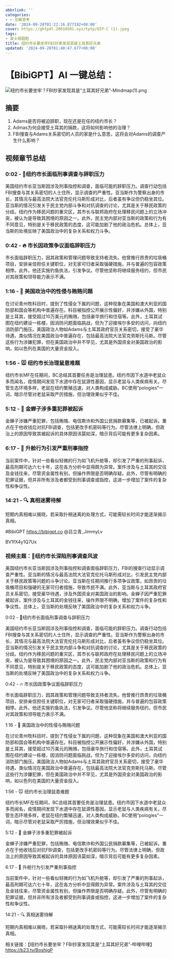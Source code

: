 ```yaml
---
abbrlink: ''
categories:
- - 见解思考
date: '2024-09-28T01:22:16.877192+08:00'
cover: https://ghtpdl.20010501.xyz/tptp/OIP-C (1).jpeg
tags:
- 波士顿圆脸
title: 纽约市长要坐牢FBI抄家发现其是土耳其好兄弟
updated: '2024-09-28T01:40:47.677+08:00'
---
```

# 【BibiGPT】AI 一键总结：

![纽约市长要坐牢？FBI抄家发现其是“土耳其好兄弟”-Mindmap(1).png](https://ghtpdl.20010501.xyz/tptp/纽约市长要坐牢？FBI抄家发现其是“土耳其好兄弟”-Mindmap(1).png)

## 摘要

1. Adams是否将被迫辞职，现在还是在任的纽约市长？
2. Admas为何会接受土耳其的捐款，这将如何影响他的治理？
3. FBI搜查与Adams关系密切的人员的家是什么意思，这将会对Adams的调查产生什么影响？

## 视频章节总结

### 0:02 - 🚨纽约市长面临刑事调查与辞职压力

美国纽约市长亚当斯因涉及刑事指控和调查，面临可能的辞职压力。调查行动包括FBI搜查与其关系密切的人士住所，显示调查的严重性。亚当斯作为警察出身的市长，其情况与最高法院大法官克伦托马斯形成对比，后者虽有争议但仍稳坐其位。亚当斯的情况引发关于民主党内部斗争和对抗调查的讨论，尤其是关于移民政策的分歧。纽约作为移民问题的重灾区，其市长与联邦政府在处理移民问题上的立场冲突，被认为是导致其困境的原因之一。此外，民主党内部对亚当斯的政策和行为有不同意见，特别是关于移民政策的态度，这可能加剧了他的政治危机。总体上，亚当斯的处境反映了美国政治中的复杂关系和权力斗争。

### 0:42 - 🔥 市长因政策争议面临辞职压力

市长面临辞职压力，因其政策和管理问题导致支持者流失。他曾推行昂贵的垃圾桶项目，安排亲信担任关键职位，对无家可归者采取强硬措施，并与普遍的包容政策相悖。此外，他还实施钓鱼执法，引发争议。尽管他坚称将继续服务纽约，但市民对其政策和领导能力表示不满。

### 1:16 - 🚨 美国政治中的性侵与贿赂问题

在讨论青州牧科目时，提到了性侵女下属的问题，这种现象在美国和澳大利亚的国防部和国会等机构中普遍存在。科目被指控公开展示性偏好，并涉嫌从外国，特别是土耳其，接受超过10万美元的贿赂，包括豪华旅行和住宿等。此外，土耳其试图在纽约建设一栋楼，因消防问题面临挑战，但为了迎接埃尔多安的访问，向纽约消防部门施压。美国政治人物如Adams与土耳其政府官员关系密切，接受了豪华待遇，类似情况在美国政治中普遍存在，包括最高法院大法官克劳斯托马斯。尽管这些行为涉嫌犯罪，但在美国政治中并不罕见，尤其是外国资金对美国政治的影响，如以色列在美国的大量资金投入。

### 1:56 - 🐭 纽约市长治理鼠患难题

纽约市长MF在任期间，BC总结其首要任务是治理鼠患。纽约市因下水道中老鼠众多而闻名，疫情期间发现下水道中存在鼠源性基因，显示老鼠与人类疾病有关。尽管生态环境多样，老鼠在纽约繁殖迅速，对人类构成威胁。BC使用“pologies”一词，暗示尽管对老鼠采取严厉措施，但治理效果似乎不佳。

### 5:12 - 🚨 金蝉子涉多重犯罪被起诉

金蝉子涉嫌严重犯罪，包括贿赂、电信欺诈和外国公民捐款募集等，已被起诉。重点在于他收钱后对抗FBI调查，包括更改手机密码等行为。尽管法律上明确，但政治上的原因导致其被起诉的具体原因讳莫如深，暗示背后可能有更多复杂因素。

### 6:17 - 🛫 升舱行为引发严重刑事指控

当前案件中，针对一些看似轻微的行为如飞机升舱等，却引发了严重的刑事起诉，最高刑期可达六七十年，这在各方分析中显得颇为异常。案件涉及与土耳其的交往及金钱往来，尽管资金属性有别，但操作界限是否明确存疑。此外，尽管有明确的犯罪证据，但并非所有涉及者都受到刑事调查或指控，这进一步增加了案件的复杂性和争议性。

### 14:21 - 🔍 真相迷雾待解

短期内真相难以揭晓，若采取扑朔迷离的处理方式，可能需较长时间才能逐渐揭示真相。

#BibiGPT https://bibigpt.co @吕立青_JimmyLv

BV1fX4y1Q7Ux

### 视频主题：🚨纽约市长深陷刑事调查风波

美国纽约市长亚当斯因涉及刑事指控和调查面临辞职压力，FBI的搜查行动显示调查严重性。亚当斯的情况与最高法院大法官克伦托马斯形成对比，引发民主党内部关于移民政策等问题的斗争讨论。亚当斯在任期间推行多项争议政策，如昂贵的垃圾桶项目和强硬的无家可归者措施，导致市民不满。此外，亚当斯与土耳其政府官员关系密切，接受豪华待遇，涉及外国资金对美国政治的影响。金蝉子因严重犯罪被起诉，案件涉及与土耳其的金钱往来，操作界限不明确，增加了案件的复杂性和争议性。总体上，亚当斯的处境反映了美国政治中的复杂关系和权力斗争。

0:02 - 🚨纽约市长面临刑事调查与辞职压力

美国纽约市长亚当斯因涉及刑事指控和调查，面临可能的辞职压力。调查行动包括FBI搜查与其关系密切的人士住所，显示调查的严重性。亚当斯作为警察出身的市长，其情况与最高法院大法官克伦托马斯形成对比，后者虽有争议但仍稳坐其位。亚当斯的情况引发关于民主党内部斗争和对抗调查的讨论，尤其是关于移民政策的分歧。纽约作为移民问题的重灾区，其市长与联邦政府在处理移民问题上的立场冲突，被认为是导致其困境的原因之一。此外，民主党内部对亚当斯的政策和行为有不同意见，特别是关于移民政策的态度，这可能加剧了他的政治危机。总体上，亚当斯的处境反映了美国政治中的复杂关系和权力斗争。

0:42 - 🔥 市长因政策争议面临辞职压力

市长面临辞职压力，因其政策和管理问题导致支持者流失。他曾推行昂贵的垃圾桶项目，安排亲信担任关键职位，对无家可归者采取强硬措施，并与普遍的包容政策相悖。此外，他还实施钓鱼执法，引发争议。尽管他坚称将继续服务纽约，但市民对其政策和领导能力表示不满。

1:16 - 🚨 美国政治中的性侵与贿赂问题

在讨论青州牧科目时，提到了性侵女下属的问题，这种现象在美国和澳大利亚的国防部和国会等机构中普遍存在。科目被指控公开展示性偏好，并涉嫌从外国，特别是土耳其，接受超过10万美元的贿赂，包括豪华旅行和住宿等。此外，土耳其试图在纽约建设一栋楼，因消防问题面临挑战，但为了迎接埃尔多安的访问，向纽约消防部门施压。美国政治人物如Adams与土耳其政府官员关系密切，接受了豪华待遇，类似情况在美国政治中普遍存在，包括最高法院大法官克劳斯托马斯。尽管这些行为涉嫌犯罪，但在美国政治中并不罕见，尤其是外国资金对美国政治的影响，如以色列在美国的大量资金投入。

1:56 - 🐭 纽约市长治理鼠患难题

纽约市长MF在任期间，BC总结其首要任务是治理鼠患。纽约市因下水道中老鼠众多而闻名，疫情期间发现下水道中存在鼠源性基因，显示老鼠与人类疾病有关。尽管生态环境多样，老鼠在纽约繁殖迅速，对人类构成威胁。BC使用“pologies”一词，暗示尽管对老鼠采取严厉措施，但治理效果似乎不佳。

5:12 - 🚨 金蝉子涉多重犯罪被起诉

金蝉子涉嫌严重犯罪，包括贿赂、电信欺诈和外国公民捐款募集等，已被起诉。重点在于他收钱后对抗FBI调查，包括更改手机密码等行为。尽管法律上明确，但政治上的原因导致其被起诉的具体原因讳莫如深，暗示背后可能有更多复杂因素。

6:17 - 🛫 升舱行为引发严重刑事指控

当前案件中，针对一些看似轻微的行为如飞机升舱等，却引发了严重的刑事起诉，最高刑期可达六七十年，这在各方分析中显得颇为异常。案件涉及与土耳其的交往及金钱往来，尽管资金属性有别，但操作界限是否明确存疑。此外，尽管有明确的犯罪证据，但并非所有涉及者都受到刑事调查或指控，这进一步增加了案件的复杂性和争议性。

14:21 - 🔍 真相迷雾待解

短期内真相难以揭晓，若采取扑朔迷离的处理方式，可能需较长时间才能逐渐揭示真相。

相关链接：【纽约市长要坐牢？FBI抄家发现其是“土耳其好兄弟”-哔哩哔哩】 https://b23.tv/BoshjgP
